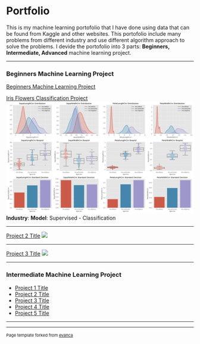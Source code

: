 # Portfolio

This is my machine learning portofolio that I have done using data that can be found from Kaggle and other websites. This portofolio include many problems from different industry and use different algorithm approach to solve the problems. I devide the portofolio into 3 parts: **Beginners, Intermediate, Advanced** machine learning project.

---
### Beginners Machine Learning Project

[Beginners Machine Learning Project](/beginners_dsml_page.md)

[Iris Flowers Classification Project](/sample_page.md)
<img src="images/iris_data_distribution_species.png?raw=true"/>
**Industry**:
**Model**: Supervised - Classification

---
[Project 2 Title](/pdf/sample_presentation.pdf)
<img src="images/dummy_thumbnail.jpg?raw=true"/>

---
[Project 3 Title](http://example.com/)
<img src="images/dummy_thumbnail.jpg?raw=true"/>

---

### Intermediate Machine Learning Project

- [Project 1 Title](http://example.com/)
- [Project 2 Title](http://example.com/)
- [Project 3 Title](http://example.com/)
- [Project 4 Title](http://example.com/)
- [Project 5 Title](http://example.com/)

---




---
<p style="font-size:11px">Page template forked from <a href="https://github.com/evanca/quick-portfolio">evanca</a></p>
<!-- Remove above link if you don't want to attibute -->
